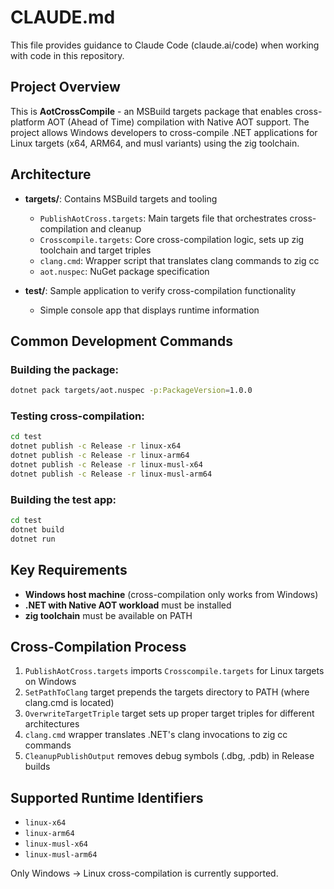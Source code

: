 # CLAUDE.md

This file provides guidance to Claude Code (claude.ai/code) when working with code in this repository.

## Project Overview

This is **AotCrossCompile** - an MSBuild targets package that enables cross-platform AOT (Ahead of Time) compilation with Native AOT support. The project allows Windows developers to cross-compile .NET applications for Linux targets (x64, ARM64, and musl variants) using the zig toolchain.

## Architecture

- **targets/**: Contains MSBuild targets and tooling
  - `PublishAotCross.targets`: Main targets file that orchestrates cross-compilation and cleanup
  - `Crosscompile.targets`: Core cross-compilation logic, sets up zig toolchain and target triples
  - `clang.cmd`: Wrapper script that translates clang commands to zig cc
  - `aot.nuspec`: NuGet package specification

- **test/**: Sample application to verify cross-compilation functionality
  - Simple console app that displays runtime information

## Common Development Commands

### Building the package:
```bash
dotnet pack targets/aot.nuspec -p:PackageVersion=1.0.0
```

### Testing cross-compilation:
```bash
cd test
dotnet publish -c Release -r linux-x64
dotnet publish -c Release -r linux-arm64
dotnet publish -c Release -r linux-musl-x64
dotnet publish -c Release -r linux-musl-arm64
```

### Building the test app:
```bash
cd test
dotnet build
dotnet run
```

## Key Requirements

- **Windows host machine** (cross-compilation only works from Windows)
- **.NET with Native AOT workload** must be installed
- **zig toolchain** must be available on PATH

## Cross-Compilation Process

1. `PublishAotCross.targets` imports `Crosscompile.targets` for Linux targets on Windows
2. `SetPathToClang` target prepends the targets directory to PATH (where clang.cmd is located)
3. `OverwriteTargetTriple` target sets up proper target triples for different architectures
4. `clang.cmd` wrapper translates .NET's clang invocations to zig cc commands
5. `CleanupPublishOutput` removes debug symbols (.dbg, .pdb) in Release builds

## Supported Runtime Identifiers

- `linux-x64`
- `linux-arm64`  
- `linux-musl-x64`
- `linux-musl-arm64`

Only Windows → Linux cross-compilation is currently supported.